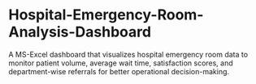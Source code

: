 # Hospital-Emergency-Room-Analysis-Dashboard
A MS-Excel dashboard that visualizes hospital emergency room data to monitor patient volume, average wait time, satisfaction scores, and department-wise referrals for better operational decision-making.
